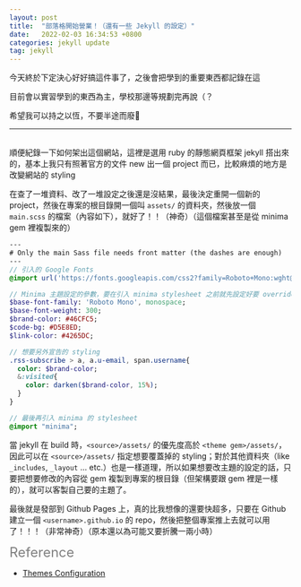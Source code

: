 ```yaml
---
layout: post
title:  "部落格開始營業！（還有一些 Jekyll 的設定）"
date:   2022-02-03 16:34:53 +0800
categories: jekyll update
tag: jekyll
---
```

今天終於下定決心好好搞這件事了，之後會把學到的重要東西都記錄在這

目前會以實習學到的東西為主，學校那邊等規劃完再說（？

希望我可以持之以恆，不要半途而廢🥲

---

<br>
順便紀錄一下如何架出這個網站，這裡是選用 ruby 的靜態網頁框架 jekyll 搭出來的，基本上我只有照著官方的文件 new 出一個 project 而已，比較麻煩的地方是改變網站的 styling

在查了一堆資料、改了一堆設定之後還是沒結果，最後決定重開一個新的 project，然後在專案的根目錄開一個叫 `assets/` 的資料夾，然後放一個 `main.scss` 的檔案（內容如下），就好了！！（神奇）（這個檔案甚至是從 minima gem 裡複製來的）

```sass
---
# Only the main Sass file needs front matter (the dashes are enough)
---
// 引入的 Google Fonts
@import url('https://fonts.googleapis.com/css2?family=Roboto+Mono:wght@300;400&display=swap');

// Minima 主題設定的參數，要在引入 minima stylesheet 之前就先設定好要 override 的參數
$base-font-family: 'Roboto Mono', monospace;
$base-font-weight: 300;
$brand-color: #46CFC5;
$code-bg: #D5E8ED;
$link-color: #4265DC;

// 想要另外宣告的 styling
.rss-subscribe > a, a.u-email, span.username{
  color: $brand-color;
  &:visited{
    color: darken($brand-color, 15%);
  }
}

// 最後再引入 minima 的 stylesheet
@import "minima";
```

當 jekyll 在 build 時，`<source>/assets/` 的優先度高於 `<theme gem>/assets/`，因此可以在 `<source>/assets/` 指定想要覆蓋掉的 styling；對於其他資料夾（like `_includes`, `_layout` ... etc.）也是一樣道理，所以如果想要改主題的設定的話，只要把想要修改的內容從 gem 複製到專案的根目錄（但架構要跟 gem 裡是一樣的），就可以客製自己要的主題了。

最後就是發部到 Github Pages 上，真的比我想像的還要快超多，只要在 Github 建立一個 `<username>.github.io` 的 repo，然後把整個專案推上去就可以用了！！！（非常神奇）（原本還以為可能又要折騰一兩小時）


<font color="grey" style="font-size: 24px">Reference</font>
* [Themes Configuration](https://jekyllrb.com/docs/themes/)
